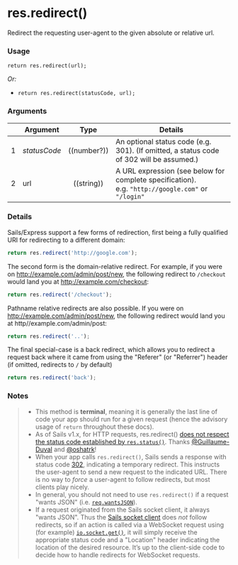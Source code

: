 # res.redirect()

Redirect the requesting user-agent to the given absolute or relative url.


### Usage
```usage
return res.redirect(url);
```


_Or:_
+ `return res.redirect(statusCode, url);`

### Arguments

|   | Argument       | Type        | Details |
|---|----------------|:-----------:|---------|
| 1 | _statusCode_   | ((number?)) | An optional status code (e.g. 301).  (If omitted, a status code of 302 will be assumed.)
| 2 | url            | ((string))  | A URL expression (see below for complete specification).<br/> e.g. `"http://google.com"` or `"/login"`



### Details

Sails/Express support a few forms of redirection, first being a fully qualified URI for redirecting to a different domain:

```javascript
return res.redirect('http://google.com');
```

The second form is the domain-relative redirect.  For example, if you were on http://example.com/admin/post/new, the following redirect to `/checkout` would land you at http://example.com/checkout:

```javascript
return res.redirect('/checkout');
```

Pathname relative redirects are also possible. If you were on http://example.com/admin/post/new, the following redirect would land you at http//example.com/admin/post:

```javascript
return res.redirect('..');
```
The final special-case is a back redirect, which allows you to redirect a request back where it came from using the "Referer" (or "Referrer") header (if omitted, redirects to `/` by default)

```javascript
return res.redirect('back');
```

### Notes
> + This method is **terminal**, meaning it is generally the last line of code your app should run for a given request (hence the advisory usage of `return` throughout these docs).
> + As of Sails v1.x, for HTTP requests, res.redirect() [does not respect the status code established by `res.status()`](https://github.com/balderdashy/sails-docs/pull/796#issuecomment-284224746).  Thanks [@Guillaume-Duval](https://github.com/Guillaume-Duval) and [@oshatrk](https://github.com/oshatrk)!
> + When your app calls `res.redirect()`, Sails sends a response with status code [302](http://en.wikipedia.org/wiki/List_of_HTTP_status_codes#3xx_Redirection), indicating a temporary redirect.  This instructs the user-agent to send a new request to the indicated URL.  There is no way to _force_ a user-agent to follow redirects, but most clients play nicely.
> + In general, you should not need to use `res.redirect()` if a request "wants JSON" (i.e. [`req.wantsJSON`](https://sailsjs.com/documentation/reference/request-req/req-wants-json)).
> + If a request originated from the Sails socket client, it always "wants JSON".  Thus the [Sails socket client](https://sailsjs.com/documentation/reference/web-sockets/socket-client) does _not_ follow redirects, so if an action is called via a WebSocket request using (for example) [`io.socket.get()`](https://sailsjs.com/documentation/reference/web-sockets/socket-client/io-socket-get), it will simply receive the appropriate status code and a "Location" header indicating the location of the desired resource.  It&rsquo;s up to the client-side code to decide how to handle redirects for WebSocket requests.



<docmeta name="displayName" value="res.redirect()">
<docmeta name="pageType" value="method">

